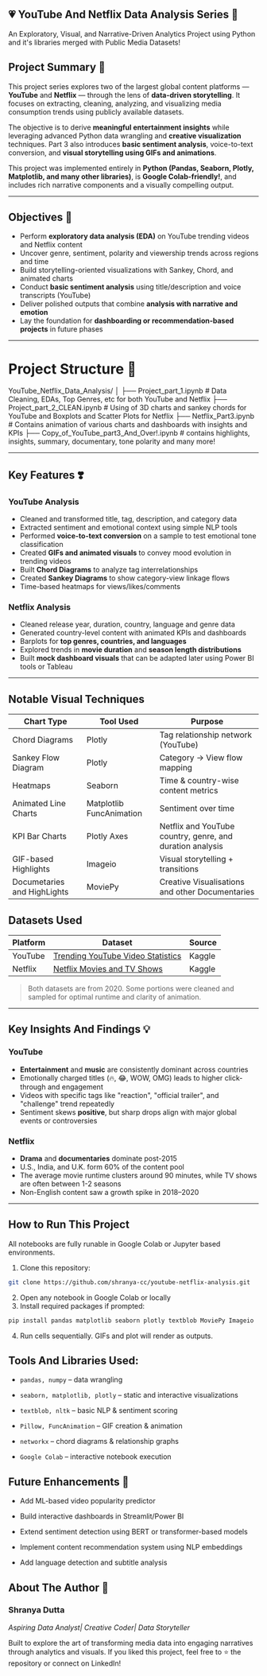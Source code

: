 ## 💗 YouTube And Netflix Data Analysis Series 💫
An Exploratory, Visual, and Narrative-Driven Analytics Project using Python and it's libraries merged with Public Media Datasets!

## Project Summary 🦋

This project series explores two of the largest global content platforms — **YouTube** and **Netflix** — through the lens of **data-driven storytelling**. It focuses on extracting, cleaning, analyzing, and visualizing media consumption trends using publicly available datasets. 

The objective is to derive **meaningful entertainment insights** while leveraging advanced Python data wrangling and **creative visualization** techniques. Part 3 also introduces **basic sentiment analysis**, voice-to-text conversion, and **visual storytelling using GIFs and animations**.

This project was implemented entirely in **Python (Pandas, Seaborn, Plotly, Matplotlib, and many other libraries)**, is **Google Colab-friendly!**, and includes rich narrative components and a visually compelling output.

---
## Objectives 📌

- Perform **exploratory data analysis (EDA)** on YouTube trending videos and Netflix content  
- Uncover genre, sentiment, polarity and viewership trends across regions and time  
- Build storytelling-oriented visualizations with Sankey, Chord, and animated charts  
- Conduct **basic sentiment analysis** using title/description and voice transcripts (YouTube)  
- Deliver polished outputs that combine **analysis with narrative and emotion**  
- Lay the foundation for **dashboarding or recommendation-based projects** in future phases  

---

# Project Structure 💫

YouTube_Netflix_Data_Analysis/
│
├── Project_part_1.ipynb # Data Cleaning, EDAs, Top Genres, etc for both YouTube and Netflix
├── Project_part_2_CLEAN.ipynb # Using of 3D charts and sankey chords for YouTube and Boxplots and Scatter Plots for Netflix 
├── Netflix_Part3.ipynb # Contains animation of various charts and dashboards with insights and KPIs
├── Copy_of_YouTube_part3_And_Over!.ipynb # contains highlights, insights, summary, documentary, tone polarity and many more!

---

## Key Features ❣️

### YouTube Analysis 

- Cleaned and transformed title, tag, description, and category data
- Extracted sentiment and emotional context using simple NLP tools
- Performed **voice-to-text conversion** on a sample to test emotional tone classification
- Created **GIFs and animated visuals** to convey mood evolution in trending videos
- Built **Chord Diagrams** to analyze tag interrelationships
- Created **Sankey Diagrams** to show category-view linkage flows
- Time-based heatmaps for views/likes/comments

### Netflix Analysis

- Cleaned release year, duration, country, language and genre data
- Generated country-level content with animated KPIs and dashboards
- Barplots for **top genres, countries, and languages**
- Explored trends in **movie duration** and **season length distributions**
- Built **mock dashboard visuals** that can be adapted later using Power BI tools or Tableau

--- 
  
## Notable Visual Techniques

| Chart Type             | Tool Used         | Purpose |
|------------------------|------------------|---------|
| Chord Diagrams         | Plotly | Tag relationship network (YouTube) |
| Sankey Flow Diagram    | Plotly            | Category → View flow mapping |
| Heatmaps               | Seaborn           | Time & country-wise content metrics |
| Animated Line Charts   | Matplotlib FuncAnimation | Sentiment over time |
| KPI Bar Charts         | Plotly Axes        | Netflix and YouTube country, genre, and duration analysis |
| GIF-based Highlights   | Imageio | Visual storytelling + transitions |
| Documetaries and HighLights  | MoviePy | Creative Visualisations and other Documentaries |


## Datasets Used 

| Platform  | Dataset | Source |
|-----------|---------|--------|
| YouTube   | [Trending YouTube Video Statistics](https://www.kaggle.com/datasets/datasnaek/youtube-new) | Kaggle |
| Netflix   | [Netflix Movies and TV Shows](https://www.kaggle.com/datasets/shivamb/netflix-shows) | Kaggle |

> Both datasets are from 2020. Some portions were cleaned and sampled for optimal runtime and clarity of animation.

---

## Key Insights And Findings 💡

### YouTube

- **Entertainment** and **music** are consistently dominant across countries  
- Emotionally charged titles (🔥, 😂, WOW, OMG) leads to higher click-through and engagement  
- Videos with specific tags like "reaction", "official trailer", and "challenge" trend repeatedly  
- Sentiment skews **positive**, but sharp drops align with major global events or controversies  

### Netflix

- **Drama** and **documentaries** dominate post-2015  
- U.S., India, and U.K. form 60% of the content pool  
- The average movie runtime clusters around 90 minutes, while TV shows are often between 1-2 seasons  
- Non-English content saw a growth spike in 2018–2020  

---

## How to Run This Project 

All notebooks are fully runable in Google Colab or Jupyter based environments.

1. Clone this repository:

```bash
git clone https://github.com/shranya-cc/youtube-netflix-analysis.git
```
2. Open any notebook in Google Colab or locally
3. Install required packages if prompted:
```bash
pip install pandas matplotlib seaborn plotly textblob MoviePy Imageio
```
4. Run cells sequentially. GIFs and plot will render as outputs.

## Tools And Libraries Used:

- `pandas, numpy` – data wrangling

- `seaborn, matplotlib, plotly` – static and interactive visualizations

- `textblob, nltk` – basic NLP & sentiment scoring

- `Pillow, FuncAnimation` – GIF creation & animation

- `networkx` – chord diagrams & relationship graphs

- `Google Colab` – interactive notebook execution

## Future Enhancements 💐

* Add ML-based video popularity predictor

* Build interactive dashboards in Streamlit/Power BI

* Extend sentiment detection using BERT or transformer-based models

* Implement content recommendation system using NLP embeddings

* Add language detection and subtitle analysis

## About The Author 🌷

### Shranya Dutta
*Aspiring Data Analyst| Creative Coder| Data Storyteller*

Built to explore the art of transforming media data into engaging narratives through analytics and visuals.
If you liked this project, feel free to ⭐ the repository or connect on LinkedIn!

